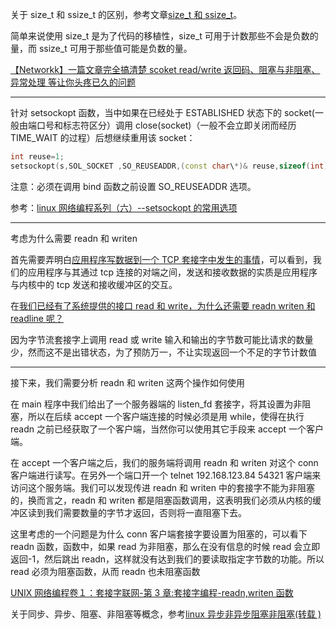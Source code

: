 关于 size_t 和 ssize_t 的区别，参考文章[size_t 和 ssize_t](https://blog.csdn.net/qq_35231095/article/details/107468547)。

简单来说使用 size_t 是为了代码的移植性，size_t 可用于计数那些不会是负数的量，而 ssize_t 可用于那些值可能是负数的量。

[【Networkk】一篇文章完全搞清楚 scoket read/write 返回码、阻塞与非阻塞、异常处理 等让你头疼已久的问题](https://www.cnblogs.com/junneyang/p/6126635.html)

---

针对 setsockopt 函数，当中如果在已经处于 ESTABLISHED 状态下的 socket(一般由端口号和标志符区分）调用 close(socket)（一般不会立即关闭而经历 TIME_WAIT 的过程）后想继续重用该 socket：

```C++
int reuse=1;
setsockopt(s,SOL_SOCKET ,SO_REUSEADDR,(const char\*)& reuse,sizeof(int));
```

注意：必须在调用 bind 函数之前设置 SO_REUSEADDR 选项。

参考：[linux 网络编程系列（六）--setsockopt 的常用选项](https://www.jianshu.com/p/cb157208eb24)

---

考虑为什么需要 readn 和 writen

首先需要弄明白[应用程序写数据到一个 TCP 套接字中发生的事情](https://blog.csdn.net/tiankong_/article/details/74251061)，可以看到，我们的应用程序与其通过 tcp 连接的对端之间，发送和接收数据的实质是应用程序与内核中的 tcp 发送和接收缓冲区的交互。

在[我们已经有了系统提供的接口 read 和 write，为什么还需要 readn writen 和 readline 呢？](https://blog.csdn.net/tiankong_/article/details/74516422)

因为字节流套接字上调用 read 或 write 输入和输出的字节数可能比请求的数量少，然而这不是出错状态，为了预防万一，不让实现返回一个不足的字节计数值

---

接下来，我们需要分析 readn 和 writen 这两个操作如何使用

在 main 程序中我们给出了一个服务器端的 listen_fd 套接字，将其设置为非阻塞，所以在后续 accept 一个客户端连接的时候必须是用 while，使得在执行 readn 之前已经获取了一个客户端，当然你可以使用其它手段来 accept 一个客户端。

在 accept 一个客户端之后，我们的服务端将调用 readn 和 writen 对这个 conn 客户端进行读写。在另外一个端口开一个 telnet 192.168.123.84 54321 客户端来访问这个服务端。我们可以发现传进 readn 和 writen 中的套接字不能为非阻塞的，换而言之，readn 和 writen 都是阻塞函数调用，这表明我们必须从内核的缓冲区读到我们需要数量的字节才返回，否则将一直阻塞下去。

这里考虑的一个问题是为什么 conn 客户端套接字要设置为阻塞的，可以看下 readn 函数，函数中，如果 read 为非阻塞，那么在没有信息的时候 read 会立即返回-1，然后跳出 readn，这样就没有达到我们的要读取指定字节数的功能。所以 read 必须为阻塞函数，从而 readn 也未阻塞函数

[UNIX 网络编程卷１：套接字联网-第 3 章:套接字编程-readn,writen 函数](https://blog.csdn.net/tiankong_/article/details/74516422)

关于同步、异步、阻塞、非阻塞等概念，参考[linux 异步非异步阻塞非阻塞(转载 )](https://www.jianshu.com/p/0aca498f50ca)
